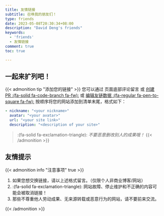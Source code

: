 ```yaml
---
title: 友情链接
subtitle: 召唤我的朋友们！
type: friends
date: 2023-05-08T20:30:34+08:00
description: "David Deng's friends"
keywords:
  - 'friends'
  - 友情链接
comment: true
toc: true

---
```


## 一起来扩列吧！

{{< admonition tip "添加您的链接" >}}
您可以通过 页面底部评论留言 或 [创建 PR :(fa-solid fa-code-branch fa-fw):](https://github.com/DavidDengHui/my/pulls) 或 [编辑友链数据 :(fa-regular fa-pen-to-square fa-fw):](https://github.com/DavidDengHui/my/edit/master/data/friends.yml)  按顺序将您的网站添加到清单末尾，格式如下：

```yml
- nickname: "<your nickname>"
  avatar: "<your avatar>"
  url: "<your site link>"
  description: "<description of your site>"
```

> :(fa-solid fa-exclamation-triangle): *不要恶意删改别人的成果哦！*
{{< /admonition >}}

## 友情提示

{{< admonition info "注意事项" true >}}

1. 如果您想交换链接，请以上述格式留言。（仅限个人非商业博客/网站）
2. :(fa-solid fa-exclamation-triangle): 网站故障、停止维护和不正确的内容可能会被取消链接！
3. 那些不尊重他人劳动成果、无来源转载或恶意行为的网站，请不要前来交流。

{{< /admonition >}}
